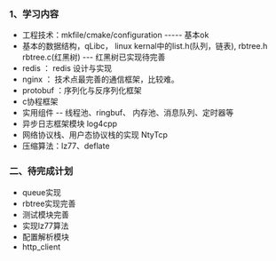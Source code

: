 ### 1、学习内容

- 工程技术：mkfile/cmake/configuration          ----- 基本ok 
- 基本的数据结构，qLibc， linux kernal中的list.h(队列，链表), rbtree.h rbtree.c(红黑树) --- 红黑树已实现待完善
- redis  ： redis 设计与实现
- nginx ： 技术点最完善的通信框架，比较难。
- protobuf ：序列化与反序列化框架
- c协程框架
- 实用组件 -- 线程池、ringbuf、 内存池、消息队列、定时器等 
- 异步日志框架模块 log4cpp
- 网络协议栈、用户态协议栈的实现 NtyTcp
-  压缩算法：lz77、deflate

### 二、待完成计划

- queue实现
- rbtree实现完善
- 测试模块完善
- 实现lz77算法
- 配置解析模块
- http_client
